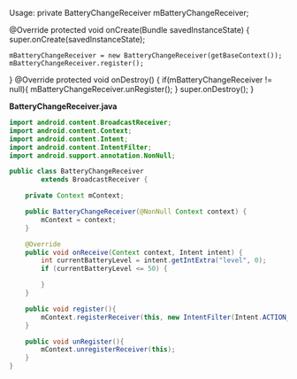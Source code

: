 Usage:
private BatteryChangeReceiver mBatteryChangeReceiver;

@Override
protected void onCreate(Bundle savedInstanceState) {
    super.onCreate(savedInstanceState);

    mBatteryChangeReceiver = new BatteryChangeReceiver(getBaseContext());
    mBatteryChangeReceiver.register();
}
@Override
protected void onDestroy() {
    if(mBatteryChangeReceiver != null){
        mBatteryChangeReceiver.unRegister();
    }
    super.onDestroy();
}



**BatteryChangeReceiver.java**
```java
import android.content.BroadcastReceiver;
import android.content.Context;
import android.content.Intent;
import android.content.IntentFilter;
import android.support.annotation.NonNull;

public class BatteryChangeReceiver
        extends BroadcastReceiver {

    private Context mContext;

    public BatteryChangeReceiver(@NonNull Context context) {
        mContext = context;
    }

    @Override
    public void onReceive(Context context, Intent intent) {
        int currentBatteryLevel = intent.getIntExtra("level", 0);
        if (currentBatteryLevel <= 50) {

        }
    }

    public void register(){
        mContext.registerReceiver(this, new IntentFilter(Intent.ACTION_BATTERY_CHANGED));
    }

    public void unRegister(){
        mContext.unregisterReceiver(this);
    }
}
```

